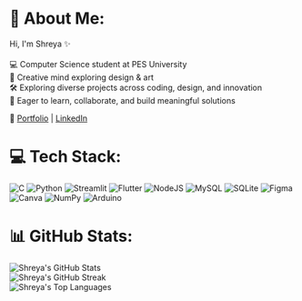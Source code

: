 # 💫 About Me:
Hi, I'm Shreya ✨<br><br>💻 Computer Science student at PES University  <br>🎨 Creative mind exploring design & art  <br>🛠️ Exploring diverse projects across coding, design, and innovation  <br>🌱 Eager to learn, collaborate, and build meaningful solutions

🔗 [Portfolio](https://shreyaajith.carrd.co) | [LinkedIn](https://www.linkedin.com/in/shreyaajith/)


# 💻 Tech Stack:
![C](https://img.shields.io/badge/c-%2300599C.svg?style=for-the-badge&logo=c&logoColor=white) ![Python](https://img.shields.io/badge/python-3670A0?style=for-the-badge&logo=python&logoColor=ffdd54) ![Streamlit](https://img.shields.io/badge/Streamlit-%23FE4B4B.svg?style=for-the-badge&logo=streamlit&logoColor=white) ![Flutter](https://img.shields.io/badge/Flutter-%2302569B.svg?style=for-the-badge&logo=Flutter&logoColor=white) ![NodeJS](https://img.shields.io/badge/node.js-6DA55F?style=for-the-badge&logo=node.js&logoColor=white) ![MySQL](https://img.shields.io/badge/mysql-4479A1.svg?style=for-the-badge&logo=mysql&logoColor=white) ![SQLite](https://img.shields.io/badge/sqlite-%2307405e.svg?style=for-the-badge&logo=sqlite&logoColor=white) ![Figma](https://img.shields.io/badge/figma-%23F24E1E.svg?style=for-the-badge&logo=figma&logoColor=white) ![Canva](https://img.shields.io/badge/Canva-%2300C4CC.svg?style=for-the-badge&logo=Canva&logoColor=white) ![NumPy](https://img.shields.io/badge/numpy-%23013243.svg?style=for-the-badge&logo=numpy&logoColor=white) ![Arduino](https://img.shields.io/badge/-Arduino-00979D?style=for-the-badge&logo=Arduino&logoColor=white)

# 📊 GitHub Stats:
![Shreya's GitHub Stats](https://github-readme-stats.vercel.app/api?username=ShreyaAjith134&theme=radical&hide_border=false&include_all_commits=false&count_private=false)<br/>
![Shreya's GitHub Streak](https://nirzak-streak-stats.vercel.app/?user=ShreyaAjith134&theme=radical&hide_border=false)<br/>
![Shreya's Top Languages](https://github-readme-stats.vercel.app/api/top-langs/?username=ShreyaAjith134&theme=radical&hide_border=false&include_all_commits=false&count_private=false&layout=compact)

